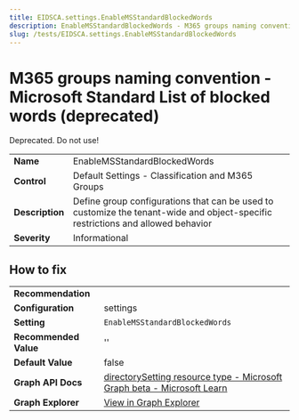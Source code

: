 ```yaml
---
title: EIDSCA.settings.EnableMSStandardBlockedWords
description: EnableMSStandardBlockedWords - M365 groups naming convention - Microsoft Standard List of blocked words (deprecated)
slug: /tests/EIDSCA.settings.EnableMSStandardBlockedWords
---
```


# M365 groups naming convention - Microsoft Standard List of blocked words (deprecated)

Deprecated. Do not use!

| | |
|-|-|
| **Name** | EnableMSStandardBlockedWords |
| **Control** | Default Settings - Classification and M365 Groups |
| **Description** | Define group configurations that can be used to customize the tenant-wide and object-specific restrictions and allowed behavior |
| **Severity** | Informational |

## How to fix
| | |
|-|-|
| **Recommendation** |  |
| **Configuration** | settings |
| **Setting** | `EnableMSStandardBlockedWords` |
| **Recommended Value** | '' |
| **Default Value** | false |
| **Graph API Docs** | [directorySetting resource type - Microsoft Graph beta - Microsoft Learn](https://learn.microsoft.com/en-us/graph/api/resources/directorysetting) |
| **Graph Explorer** | [View in Graph Explorer](https://developer.microsoft.com/en-us/graph/graph-explorer?request=settings&method=GET&version=beta&GraphUrl=https://graph.microsoft.com) |



